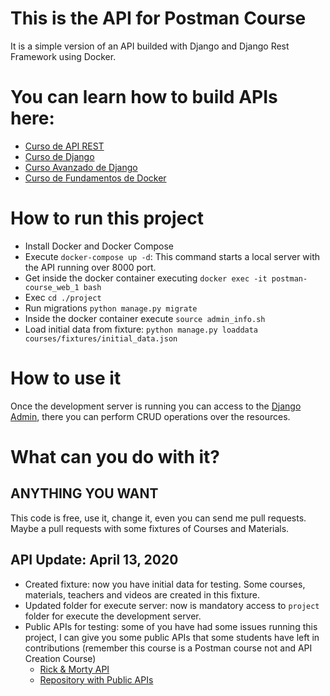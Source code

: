 

# This is the API for Postman Course

It is a simple version of an API builded with Django and Django Rest Framework
using Docker.


# You can learn how to build APIs here:

- [Curso de API REST](https://platzi.com/clases/api-rest/)
- [Curso de Django](https://platzi.com/clases/django/)
- [Curso Avanzado de Django](https://platzi.com/clases/django-avanzado/)
- [Curso de Fundamentos de Docker](https://platzi.com/clases/docker/)

# How to run this project
- Install Docker and Docker Compose
- Execute `docker-compose up -d`: This command starts a local server with the API running over 8000 port.
- Get inside the docker container executing `docker exec -it postman-course_web_1 bash`
- Exec `cd ./project`
- Run migrations `python manage.py migrate`
- Inside the docker container execute `source admin_info.sh`
- Load initial data from fixture: `python manage.py loaddata courses/fixtures/initial_data.json`

# How to use it
Once the development server is running you can access to the [Django Admin](http://localhost:8000/admin/), there you can perform CRUD operations over the resources. 


# What can you do with it?
## ANYTHING YOU WANT 

This code is free, use it, change it, even you can send me pull requests. Maybe a pull requests with some fixtures of Courses and Materials.


## API Update: April 13, 2020

- Created fixture: now you have initial data for testing. Some courses, materials, teachers and videos are created in this fixture.
- Updated folder for execute server: now is mandatory access to `project` folder for execute the development server.
- Public APIs for testing: some of you have had some issues running this project, I can give you some public APIs that some students have left in contributions (remember this course is a Postman course not and API Creation Course)
    - [Rick & Morty API](https://rickandmortyapi.com/api/character/)
    - [Repository with Public APIs](https://github.com/public-apis/public-apis)

